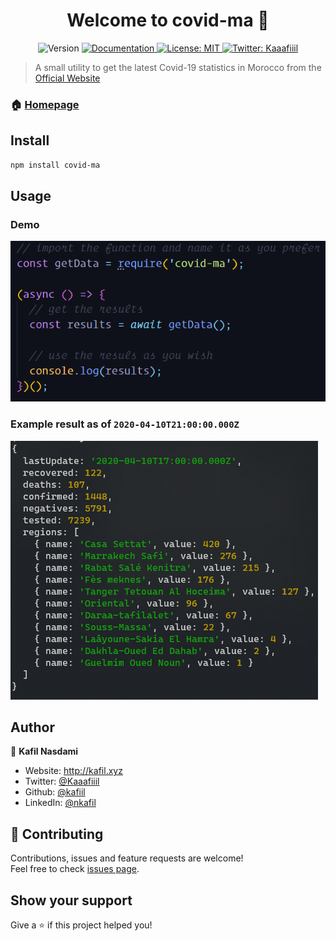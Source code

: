<h1 align="center">Welcome to covid-ma 👋  </h1>
<p align="center">
  <img alt="Version" src="https://img.shields.io/badge/version-0.5.0-blue.svg?cacheSeconds=2592000" />
  <a href="https://github.com/Kafiil/covid-ma/blob/master/README.md" target="_blank">
    <img alt="Documentation" src="https://img.shields.io/badge/documentation-yes-brightgreen.svg" />
  </a>
  <a href="#" target="_blank">
    <img alt="License: MIT" src="https://img.shields.io/badge/License-MIT-yellow.svg" />
  </a>
  <a href="https://twitter.com/Kaaafiiil" target="_blank">
    <img alt="Twitter: Kaaafiiil" src="https://img.shields.io/twitter/follow/Kaaafiiil.svg?style=social" />
  </a>
</p>

> A small utility to get the latest Covid-19 statistics in Morocco from the [Official Website](http://www.covidmaroc.ma/pages/Accueil.aspx)

### 🏠 [Homepage](https://github.com/Kafiil/covid-ma)

## Install

```sh
npm install covid-ma
```

## Usage

### Demo

<img alt="usage exemple" src="screenshots/demo.png">

### Example result as of `2020-04-10T21:00:00.000Z`

<img alt="usage exemple" src="screenshots/result.png">

## Author

👤 **Kafil Nasdami**

- Website: http://kafil.xyz
- Twitter: [@Kaaafiiil](https://twitter.com/Kaaafiiil)
- Github: [@kafiil](https://github.com/kafiil)
- LinkedIn: [@nkafil](https://linkedin.com/in/nkafil)

## 🤝 Contributing

Contributions, issues and feature requests are welcome!<br />Feel free to check [issues page](https://github.com/Kafiil/covid-ma/issues).

## Show your support

Give a ⭐️ if this project helped you!
